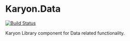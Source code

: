 Karyon.Data
=========
[![Build Status](https://travis-ci.org/kmchugh/Karyon.Data.png)](https://travis-ci.org/kmchugh/Karyon.Data)

Karyon Library component for Data related functionality.


